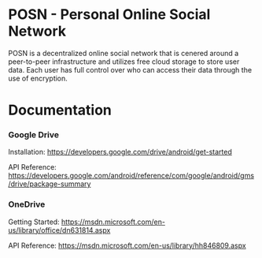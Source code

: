 # POSN - Personal Online Social Network 
POSN is a decentralized online social network that is cenered around a peer-to-peer infrastructure and utilizes free cloud storage to store user data. Each user has full control over who can access their data through the use of encryption.

# Documentation

### Google Drive
Installation:
https://developers.google.com/drive/android/get-started

API Reference:
https://developers.google.com/android/reference/com/google/android/gms/drive/package-summary

### OneDrive
Getting Started: 
https://msdn.microsoft.com/en-us/library/office/dn631814.aspx

API Reference:
https://msdn.microsoft.com/en-us/library/hh846809.aspx
